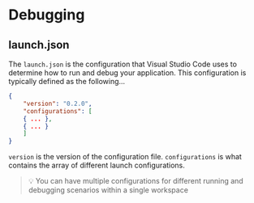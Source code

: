 # Debugging

## launch.json

The `launch.json` is the configuration that Visual Studio Code uses to determine how to run and debug your application.  This configuration is typically defined as the following...

```json
{
	"version": "0.2.0",
	"configurations": [
    { ... },
    { ... }
	]
}
```

`version` is the version of the configuration file.  `configurations` is what contains the array of different launch configurations.

> :bulb: You can have multiple configurations for different running and debugging scenarios within a single workspace